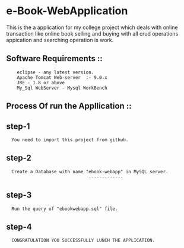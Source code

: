 # e-Book-WebApplication
This is the a application for my college project which deals with online transaction like online book selling and buying with all crud operations appication and searching operation is 
work.

Software Requirements ::
-------------------------
        eclipse - any latest version.
        Apache Tomcat Web-server  :- 9.0.x
        JRE - 1.8 or above
        My_Sql WebServer - Mysql WorkBench
        
Process Of run the Appllication ::
----------------------------------
step-1
------
      You need to import this project from github.
      
step-2
------
      Create a Database with name "ebook-webapp" in MySQL server.
                                   -------------
 step-3
 ------
      Run the query of "ebookwebapp.sql" file.
      
 step-4
 ------
      CONGRATULATION YOU SUCCESSFULLY LUNCH THE APPLICATION.

